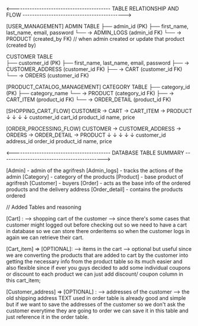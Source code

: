 <----------------------------------------- TABLE RELATIONSHIP AND FLOW ------------------------------------------->


[USER_MANAGEMENT]
ADMIN TABLE
├── admin_id (PK)
├── first_name, last_name, email, password
└── → ADMIN_LOGS (admin_id FK)
    └── → PRODUCT (created_by FK) // when admin created or update that product (created by)

CUSTOMER TABLE  
├── customer_id (PK)
├── first_name, last_name, email, password
├── → CUSTOMER_ADDRESS (customer_id FK)
├── → CART (customer_id FK)
└── → ORDERS (customer_id FK)


[PRODUCT_CATALOG_MANAGEMENT]
CATEGORY TABLE
├── category_id (PK)
├── category_name
└── → PRODUCT (category_id FK)
    ├── → CART_ITEM (product_id FK)
    └── → ORDER_DETAIL (product_id FK)

[SHOPPING_CART_FLOW]
CUSTOMER → CART → CART_ITEM → PRODUCT
   ↓         ↓        ↓         ↓
customer_id  cart_id  product_id  name, price


[ORDER_PROCESSING_FLOW]
CUSTOMER → CUSTOMER_ADDRESS → ORDERS → ORDER_DETAIL → PRODUCT
   ↓            ↓              ↓         ↓            ↓
customer_id   address_id    order_id  product_id   name, price


<----------------------------------------- DATABASE TABLE SUMMARY ------------------------------------------->

[Admin] - admin of the agrifresh
[Admin_logs] - tracks the actions of the admin
[Category] - category of the products
[Product] - base product of agrifresh
[Customer] - buyers
[Order] - acts as the base info of the ordered products and the delivery address
[Order_detail] - contains the products ordered


// Added Tables and reasoning

[Cart] :
--> shopping cart of the customer 
--> since there's some cases that customer might logged out before checking out so we need to have a cart in database
so we can store there orderitems so when the customer logs in again we can retrieve their cart.

[Cart_item] => [OPTIONAL]:
--> items in the cart
--> optional but useful since we are converting the products that are added to cart by the customer into getting the
necessary info from the product table so its much easier and also flexible since if ever you guys decided to add some individual coupons or discount to each product we can just add discount/ coupon column in this cart_item;

[Customer_address] => [OPTIONAL] :
--> addresses of the customer
--> the old shipping address TEXT used in order table is already good and simple but if we want to save the addresses of the customer so we don't ask the customer everytime they are going to order we can save it in this table and just reference it in the order table.


